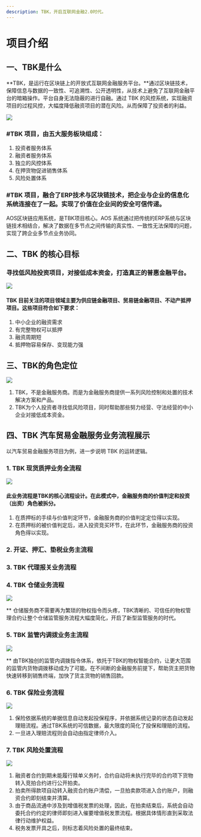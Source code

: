```yaml
---
description: TBK，开启互联网金融2.0时代。
---
```


# 项目介绍

## 一、TBK是什么

**TBK，是运行在区块链上的开放式互联网金融服务平台。**通过区块链技术，保障信息与数据的一致性、可追溯性、公开透明性，从技术上避免了互联网金融平台的暗箱操作。平台自身无法隐蔽的进行自融。通过 TBK 的风控系统，实现融资项目的过程风控，大幅度降低融资项目的潜在风险。从而保障了投资者的利益。

![](../.gitbook/assets/tbktokensbank-zong-shu.gif)

### \#TBK 项目，由五大服务板块组成：

1. 投资者服务体系
2. 融资者服务体系
3. 独立的风控体系
4. 在押货物促进销售体系
5. 风险处置体系

### \#TBK 项目，融合了ERP技术与区块链技术，把企业与企业的信息化系统连接在了一起。实现了价值在企业间的安全可信传递。

AOS区块链应用系统，是TBK项目核心。AOS 系统通过把传统的ERP系统与区块链技术相结合，解决了数据在多节点之间传输的真实性、一致性无法保障的问题，实现了跨企业多节点业务协同。

## 二、TBK 的核心目标

### 寻找低风险投资项目，对接低成本资金，打造真正的普惠金融平台。

![](../.gitbook/assets/tbktokensbank-dui-jie-xiang-mu-yu-zi-jin.gif)

#### TBK 目前关注的项目领域主要为供应链金融项目、贸易链金融项目、不动产抵押项目。这些项目符合如下要求：

1. 中小企业的融资需求
2. 有完整物权可以抵押
3. 融资周期短
4. 抵押物容易保存、变现能力强

## 三、TBK的角色定位

![](../.gitbook/assets/tbktokensbanktbk-jiao-se-ding-wei.jpg)

1. TBK，不是金融服务商。而是为金融服务商提供一系列风险控制和处置的技术解决方案和产品。
2. TBK为个人投资者寻找低风险项目，同时帮助那些努力经营、守法经营的中小企业对接低成本资金。

## 四、TBK 汽车贸易金融服务业务流程展示

以汽车贸易金融服务项目为例，进一步说明 TBK 的运转逻辑。

### **1. TBK 现货质押业务全流程**

![](../.gitbook/assets/tbktokensbank-zong-shu%20%281%29.gif)

#### **此业务流**程是TBK的核心流程设计。在此模式中，金融服务商的价值判定和投资（出资）角色被拆分。

1. 在质押标的手续与价值判定环节，金融服务商的价值判定定位得以实现。
2. 在质押标的被价值判定后，进入投资竞买环节，在此环节，金融服务商的投资角色得以实现。

### 2. 开证、押汇、垫税业务主流程 



### 3. TBK 代理报关业务流程



### 4. TBK 仓储业务流程

![](../.gitbook/assets/tbktokensbank-chu-ru-ku-liu-cheng.gif)

\*\* 仓储服务商不需要再为繁琐的物权指令而头疼，TBK清晰的、可信任的物权管理合约让整个仓储监管服务流程大幅度简化，开启了新型监管服务的时代。

### 5. TBK 监管内调拨业务主流程

![](../.gitbook/assets/tbktokensbank-wu-liu-yun-shu.gif)

\*\* 由TBK独创的监管内调拨指令体系，依托于TBK的物权智能合约，让更大范围的监管内货物调拨移动成为了可能。在不间断的金融服务前提下，帮助货主把货物快速转移到销售终端，加快了货主货物的销售回款。

### 6. TBK 保险业务流程

![](../.gitbook/assets/tbktokensbank-bao-xian-li-pei.gif)

1. 保险依据系统的单据信息自动发起投保程序，并依据系统记录的状态自动发起理赔流程。通过TBK系统的可信数据，最大限度的简化了投保和理赔的流程。
2. 一旦进入理赔流程则会自动由指定律师介入。

### 7. TBK 风险处置流程

![](../.gitbook/assets/tbktokensbank-feng-xian-chu-zhi.gif)

1. 融资者合约到期未能履行赎单义务时，合约自动将未执行完毕的合约项下货物转入竞拍合约进行公开拍卖。
2. 拍卖所得款项自动转入融资合约账户清偿，一旦拍卖款项进入合约账户，则融资合约即刻结束并清算。
3. 由于商品流通中涉及到增值税发票的处理，因此，在拍卖结束后，系统会自动委托合约约定的律师即刻进入催要增值税发票流程。根据具体情形直到采取法律行动维护权益。
4. 税务发票开具之后，则标志着风险处置的最终结束。

